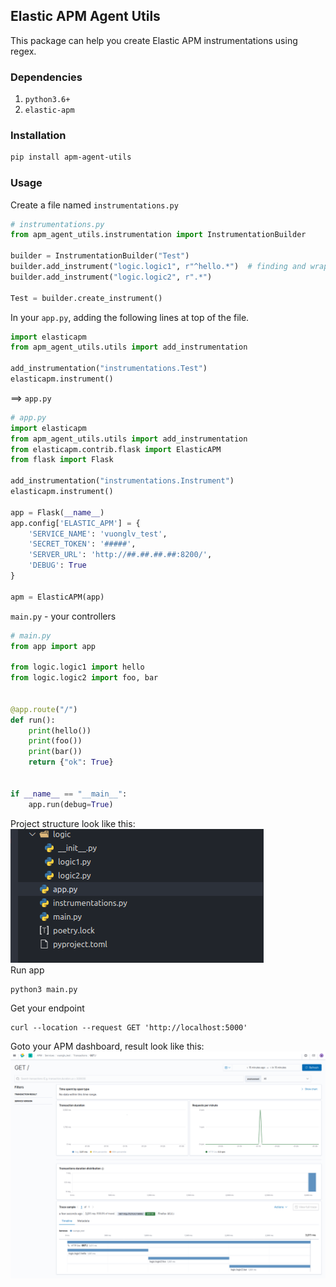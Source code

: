 ## Elastic APM Agent Utils
This package can help you create Elastic APM instrumentations using regex.

### Dependencies
1. `python3.6+`  
2. `elastic-apm`  

### Installation
```sh
pip install apm-agent-utils
```

### Usage
Create a file named `instrumentations.py`
```python
# instrumentations.py
from apm_agent_utils.instrumentation import InstrumentationBuilder

builder = InstrumentationBuilder("Test")
builder.add_instrument("logic.logic1", r"^hello.*")  # finding and wrapping your funtions by regex
builder.add_instrument("logic.logic2", r".*")

Test = builder.create_instrument()
```
In your `app.py`, adding the following lines at top of the file.  
```python
import elasticapm
from apm_agent_utils.utils import add_instrumentation

add_instrumentation("instrumentations.Test")
elasticapm.instrument()
```
==> `app.py`  
```python
# app.py
import elasticapm
from apm_agent_utils.utils import add_instrumentation
from elasticapm.contrib.flask import ElasticAPM
from flask import Flask

add_instrumentation("instrumentations.Instrument")
elasticapm.instrument()

app = Flask(__name__)
app.config['ELASTIC_APM'] = {
    'SERVICE_NAME': 'vuonglv_test',
    'SECRET_TOKEN': '#####',
    'SERVER_URL': 'http://##.##.##.##:8200/',
    'DEBUG': True
}

apm = ElasticAPM(app)
```
`main.py` - your controllers
```python
# main.py
from app import app

from logic.logic1 import hello
from logic.logic2 import foo, bar


@app.route("/")
def run():
    print(hello())
    print(foo())
    print(bar())
    return {"ok": True}


if __name__ == "__main__":
    app.run(debug=True)
```
Project structure look like this:  
![structure](screenshots/structure.png)  
Run app
```bash
python3 main.py
```
Get your endpoint
```curl
curl --location --request GET 'http://localhost:5000'
```
Goto your APM dashboard, result look like this:
![successful dashboard](screenshots/dashboard.png)
